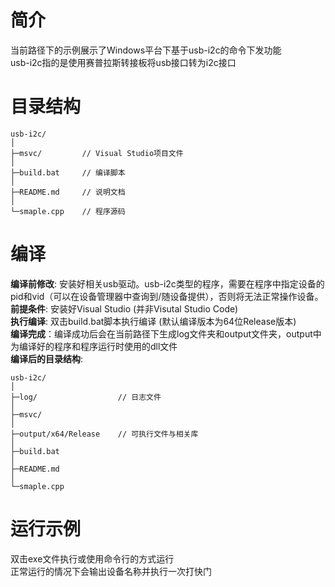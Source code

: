 # 简介  
当前路径下的示例展示了Windows平台下基于usb-i2c的命令下发功能  
usb-i2c指的是使用赛普拉斯转接板将usb接口转为i2c接口

# 目录结构
```
usb-i2c/
│
├─msvc/         // Visual Studio项目文件
│
├─build.bat     // 编译脚本
│
├─README.md     // 说明文档
│
└─smaple.cpp    // 程序源码
```

# 编译
**编译前修改**: 安装好相关usb驱动。usb-i2c类型的程序，需要在程序中指定设备的pid和vid（可以在设备管理器中查询到/随设备提供），否则将无法正常操作设备。  
**前提条件**: 安装好Visual Studio (并非Visutal Studio Code)  
**执行编译**: 双击build.bat脚本执行编译 (默认编译版本为64位Release版本)  
**编译完成**：编译成功后会在当前路径下生成log文件夹和output文件夹，output中为编译好的程序和程序运行时使用的dll文件  
**编译后的目录结构**:  
```
usb-i2c/
│
├─log/                  // 日志文件
│
├─msvc/
│
├─output/x64/Release    // 可执行文件与相关库
│
├─build.bat
│
├─README.md
│
└─smaple.cpp
```

# 运行示例
双击exe文件执行或使用命令行的方式运行  
正常运行的情况下会输出设备名称并执行一次打快门  
